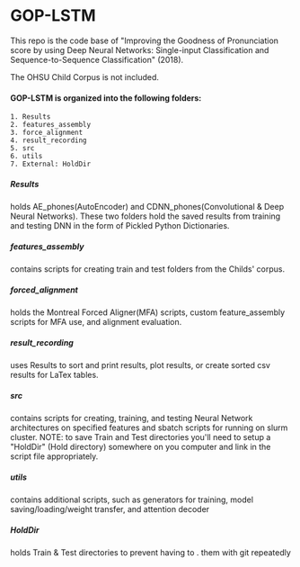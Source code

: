 # GOP-LSTM
This repo is the code base of "Improving the Goodness of Pronunciation score by using Deep Neural Networks: Single-input Classification and Sequence-to-Sequence Classification" (2018). 

The OHSU Child Corpus is not included. 

#### GOP-LSTM is organized into the following folders:
    1. Results
    2. features_assembly
    3. force_alignment
    4. result_recording
    5. src
    6. utils
    7. External: HoldDir

##### Results
holds AE_phones(AutoEncoder) and CDNN_phones(Convolutional & Deep Neural Networks). These two folders hold the saved results from training and testing DNN in the form of Pickled
    Python Dictionaries.

##### features_assembly
contains scripts for creating train and test folders from the Childs' corpus.

##### forced_alignment
holds the Montreal Forced Aligner(MFA) scripts, custom feature_assembly scripts for MFA use, and alignment evaluation.

##### result_recording
uses Results to sort and print results, plot results, or create sorted csv results for LaTex tables.

##### src
contains scripts for creating, training, and testing Neural Network architectures on specified features and sbatch scripts for running on slurm cluster. NOTE: to save Train and Test directories you'll need to setup a "HoldDir" (Hold directory) somewhere on you computer and link in the script file appropriately.

##### utils
contains additional scripts, such as generators for training, model saving/loading/weight transfer, and attention decoder

##### HoldDir
holds Train & Test directories to prevent having to . them with git repeatedly
